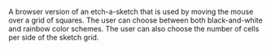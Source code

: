A browser version of an etch-a-sketch that is used by moving the mouse over a grid of squares. The user can choose between both black-and-white and rainbow color schemes. The user can also choose the number of cells per side of the sketch grid.
